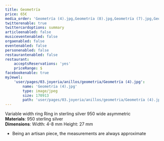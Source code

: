 ```yaml
---
title: Geometría
price: 65€
media_order: 'Geometría (4).jpg,Geometría (8).jpg,Geometría (7).jpg,Geometría (3).jpg,Geometría (2).jpg'
twitterenable: true
twittercardoptions: summary
articleenabled: false
musiceventenabled: false
orgaenabled: false
eventenabled: false
personenabled: false
restaurantenabled: false
restaurant:
    acceptsReservations: 'yes'
    priceRange: $
facebookenable: true
myJewel:
    'user/pages/03.joyeria/anillos/geometria/Geometría (4).jpg':
        name: 'Geometría (4).jpg'
        type: image/jpeg
        size: 170913
        path: 'user/pages/03.joyeria/anillos/geometria/Geometría (4).jpg'
---
```


Variable width ring
Ring in sterling silver 950 wide asymmetric </br>
**Materials**: 950 sterling silver</br>
**Dimensions**: Width: 4-8 mm Height: 27 mm</br>
* Being an artisan piece, the measurements are always approximate